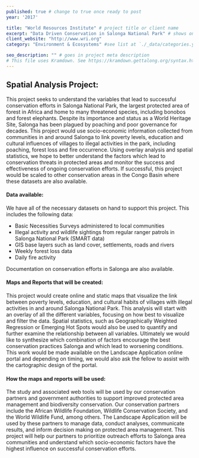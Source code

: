 ```yaml
---
published: true # change to true once ready to post
year: '2017'

title: "World Resources Institute" # project title or client name
excerpt: "Data Driven Conservation in Salonga National Park" # shows on project list page
client_website: "http://www.wri.org"
category: "Environment & Ecosystems" #see list at `./_data/categories.yml`

seo_description: "" # goes in project meta description
# This file uses Kramdown. See https://kramdown.gettalong.org/syntax.html for syntax
---
```


## Spatial Analysis Project:
This project seeks to understand the variables that lead to successful conservation efforts in Salonga National Park, the largest protected area of forest in Africa and home to many threatened species, including bonobos and forest elephants. Despite its importance and status as a World Heritage Site, Salonga has been plagued by poaching and poor governance for decades. This project would use socio-economic information collected from communities in and around Salonga to link poverty levels, education and cultural influences of villages to illegal activities in the park, including poaching, forest loss and fire occurrence. Using overlay analysis and spatial statistics, we hope to better understand the factors which lead to conservation threats in protected areas and monitor the success and effectiveness of ongoing conservation efforts. If successful, this project would be scaled to other conservation areas in the Congo Basin where these datasets are also available.

#### Data available:
We have all of the necessary datasets on hand to support this project. This includes the following data:
- Basic Necessities Surveys administered to local communities
- Illegal activity and wildlife sightings from regular ranger patrols in Salonga National Park (SMART data)
- GIS base layers such as land cover, settlements, roads and rivers
- Weekly forest loss data
- Daily fire activity

Documentation on conservation efforts in Salonga are also available.

#### Maps and Reports that will be created:
This project would create online and static maps that visualize the link between poverty levels, education, and cultural habits of villages with illegal activities in and around Salonga National Park. This analysis will start with an overlay of all the different variables, focusing on how best to visualize and filter the data. Spatial statistics, such as Geographically Weighted Regression or Emerging Hot Spots would also be used to quantify and further examine the relationship between all variables. Ultimately we would like to synthesize which combination of factors encourage the best conservation practices Salonga and which lead to worsening conditions. This work would be made available on the Landscape Application online portal and depending on timing, we would also ask the fellow to assist with the cartographic design of the portal.

#### How the maps and reports will be used:
The study and associated web tools will be used by our conservation partners and government authorities to support improved protected area management and biodiversity conservation. Our conservation partners include the African Wildlife Foundation, Wildlife Conservation Society, and the World Wildlife Fund, among others. The Landscape Application will be used by these partners to manage data, conduct analyses, communicate results, and inform decision making on protected area management. This project will help our partners to prioritize outreach efforts to Salonga area communities and understand which socio-economic factors have the highest influence on successful conservation efforts.
